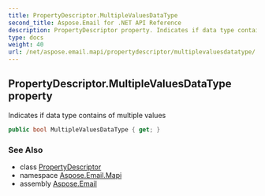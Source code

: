 ```yaml
---
title: PropertyDescriptor.MultipleValuesDataType
second_title: Aspose.Email for .NET API Reference
description: PropertyDescriptor property. Indicates if data type contains of multiple values
type: docs
weight: 40
url: /net/aspose.email.mapi/propertydescriptor/multiplevaluesdatatype/
---
```

## PropertyDescriptor.MultipleValuesDataType property

Indicates if data type contains of multiple values

```csharp
public bool MultipleValuesDataType { get; }
```

### See Also

* class [PropertyDescriptor](../)
* namespace [Aspose.Email.Mapi](../../propertydescriptor/)
* assembly [Aspose.Email](../../../)


